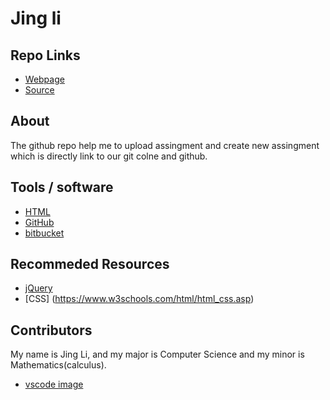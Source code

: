 # Jing li

## Repo Links

- [Webpage](https://github.com/s521864/aboutme)
- [Source](https://github.com/s521864)

## About

The github repo help me to upload assingment and create new assingment which is directly link to our git colne and github.

## Tools / software 

- [HTML](https://www.w3schools.com/html/)
- [GitHub](https://github.com/)
- [bitbucket](https://bitbucket.org/dashboard/overview)


## Recommeded Resources


- [jQuery](https://jquery.com/)
- [CSS] (https://www.w3schools.com/html/html_css.asp)

## Contributors

My name is Jing Li, and my major is Computer Science and my minor is Mathematics(calculus).

- [vscode image](https://i.ytimg.com/vi/YCaGYUIfdy4/maxresdefault.jpg)

